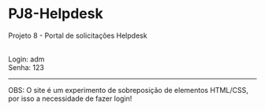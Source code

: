 # PJ8-Helpdesk
Projeto 8 - Portal de solicitações Helpdesk

<br/>
Login: adm
<br/>
Senha: 123
<hr/>
OBS: O site é um experimento de sobreposição de elementos HTML/CSS, por isso a necessidade de fazer login!
